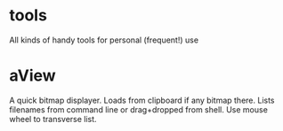 # tools
All kinds of handy tools for personal (frequent!) use

# aView
A quick bitmap displayer. Loads from clipboard if any bitmap there. Lists filenames from command line or drag+dropped from shell. Use mouse wheel to transverse list.